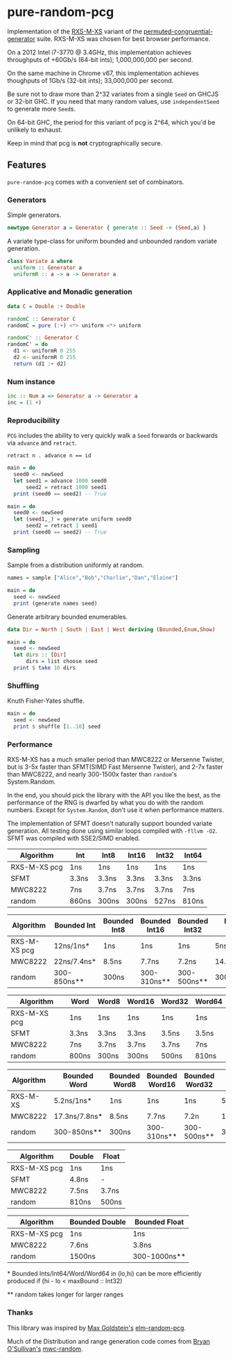 # pure-random-pcg

Implementation of the [RXS-M-XS](https://en.wikipedia.org/wiki/Permuted_congruential_generator#Variants) variant of the [permuted-congruential-generator](https://en.wikipedia.org/wiki/Permuted_congruential_generator) suite. RXS-M-XS was chosen for best browser performance.

On a 2012 Intel i7-3770 @ 3.4GHz, this implementation achieves throughputs of +60Gb/s (64-bit ints); 1,000,000,000 per second.

On the same machine in Chrome v67, this implementation achieves thoughputs of 1Gb/s (32-bit ints); 33,000,000 per second.

Be sure not to draw more than 2^32 variates from a single `Seed` on GHCJS or 32-bit GHC. If you need that many random values, use `independentSeed` to generate more `Seed`s.

On 64-bit GHC, the period for this variant of pcg is 2^64, which you'd be unlikely to exhaust.

Keep in mind that pcg is **not** cryptographically secure.

## Features

`pure-random-pcg` comes with a convenient set of combinators.

### Generators 

Simple generators.

```haskell
newtype Generator a = Generator { generate :: Seed -> (Seed,a) }
```

A variate type-class for uniform bounded and unbounded random variate generation.

```haskell
class Variate a where
  uniform :: Generator a
  uniformR :: a -> a -> Generator a
```

### Applicative and Monadic generation

```haskell
data C = Double :+ Double

randomC :: Generator C
randomC = pure (:+) <*> uniform <*> uniform

randomC' :: Generator C
randomC' = do
  d1 <- uniformR 0 255
  d2 <- uniformR 0 255
  return (d1 :+ d2)
```

### Num instance

```haskell
inc :: Num a => Generator a -> Generator a
inc = (1 +)
```

### Reproducibility

`PCG` includes the ability to very quickly walk a `Seed` forwards or backwards via `advance` and `retract`.

```retract n . advance n == id```

```haskell
main = do
  seed0 <- newSeed
  let seed1 = advance 1000 seed0
      seed2 = retract 1000 seed1
  print (seed0 == seed2) -- True
```

```haskell
main = do
  seed0 <- newSeed
  let (seed1,_) = generate uniform seed0
      seed2 = retract 1 seed1
  print (seed0 == seed2) -- True
```

### Sampling

Sample from a distribution uniformly at random.

```haskell
names = sample ["Alice","Bob","Charlie","Dan","Elaine"]

main = do
  seed <- newSeed
  print (generate names seed)
```

Generate arbitrary bounded enumerables.

```haskell
data Dir = North | South | East | West deriving (Bounded,Enum,Show)

main = do
  seed <- newSeed
  let dirs :: [Dir]
      dirs = list choose seed
  print $ take 10 dirs
```

### Shuffling

Knuth Fisher-Yates shuffle.

```haskell
main = do
  seed <- newSeed
  print $ shuffle [1..10] seed
```

### Performance

RXS-M-XS has a much smaller period than MWC8222 or Mersenne Twister, but is 3-5x faster than SFMT(SIMD Fast Mersenne Twister), and 2-7x faster than MWC8222, and nearly 300-1500x faster than `random`'s System.Random.

In the end, you should pick the library with the API you like the best, as the performance of the RNG is dwarfed by what you do with the random numbers. Except for `System.Random`, don't use it when performance matters.

The implementation of SFMT doesn't naturally support bounded variate generation. All testing done using similar loops compiled with `-fllvm -O2`. SFMT was compiled with SSE2/SIMD enabled.

| Algorithm    | Int   | Int8  | Int16 | Int32 | Int64 |
| ------------ | ----- | ----- | ----- | ----- | ----- | 
| RXS-M-XS pcg | 1ns   | 1ns   | 1ns   | 1ns   | 1ns   | 
| SFMT         | 3.3ns | 3.3ns | 3.3ns | 3.3ns | 3.3ns |
| MWC8222      | 7ns   | 3.7ns | 3.7ns | 3.7ns | 7ns   |
| random       | 860ns | 300ns | 300ns | 527ns | 810ns |


| Algorithm    | Bounded Int  | Bounded Int8 | Bounded Int16 | Bounded Int32 | Bounded Int64  |
| ------------ | ------------ | ------------ | ------------- | ------------- | -------------- |
| RXS-M-XS pcg | 12ns/1ns*    | 1ns          | 1ns           | 1ns           | 5ns/1ns*       |
| MWC8222      | 22ns/7.4ns*  | 8.5ns        | 7.7ns         | 7.2ns         | 14.9ns/7.4ns*  |
| random       | 300-850ns**  | 300ns        | 300-310ns**   | 300-500ns**   | 300-850ns      |        

| Algorithm    | Word  | Word8 | Word16 | Word32 | Word64 |
| ------------ | ----- | ----- | ------ | ------ | ------ |
| RXS-M-XS pcg | 1ns   | 1ns   | 1ns    | 1ns    | 1ns    |
| SFMT         | 3.3ns | 3.3ns | 3.3ns  | 3.5ns  | 3.5ns  |
| MWC8222      | 7ns   | 3.7ns | 3.7ns  | 3.7ns  | 7ns    |
| random       | 800ns | 300ns | 300ns  | 500ns  | 810ns  |

| Algorithm    | Bounded Word  | Bounded Word8 | Bounded Word16 | Bounded Word32 | Bounded Word64  |
| ------------ | ------------- | ------------- | -------------- | -------------- | --------------- |
| RXS-M-XS     | 5.2ns/1ns*    | 1ns           | 1ns            | 1ns            | 5.2ns/1ns*      |
| MWC8222      | 17.3ns/7.8ns* | 8.5ns         | 7.7ns          | 7.2n           | 17.3ns/7.3ns*   |
| random       | 300-850ns**   | 300ns         | 300-310ns**    | 300-500ns**    | 300-850ns**     |

| Algorithm    | Double | Float | 
| ------------ | ------ | ----- | 
| RXS-M-XS pcg | 1ns    | 1ns   |
| SFMT         | 4.8ns  | -     |
| MWC8222      | 7.5ns  | 3.7ns |
| random       | 810ns  | 500ns |

| Algorithm    | Bounded Double | Bounded Float |
| ------------ | -------------- | ------------- |
| RXS-M-XS pcg | 1ns            | 1ns           |
| MWC8222      | 7.6ns          | 3.8ns         |
| random       | 1500ns         | 300-1000ns**  |

\* Bounded Ints/Int64/Word/Word64 in (lo,hi) can be more efficiently produced if (hi - lo < maxBound :: Int32)

\** random takes longer for larger ranges

### Thanks

This library was inspired by [Max Goldstein's](https://github.com/mgold) [elm-random-pcg](https://github.com/mgold/elm-random-pcg).

Much of the Distribution and range generation code comes from [Bryan O'Sullivan's](https://github.com/bos) [mwc-random](https://github.com/bos/mwc-random).